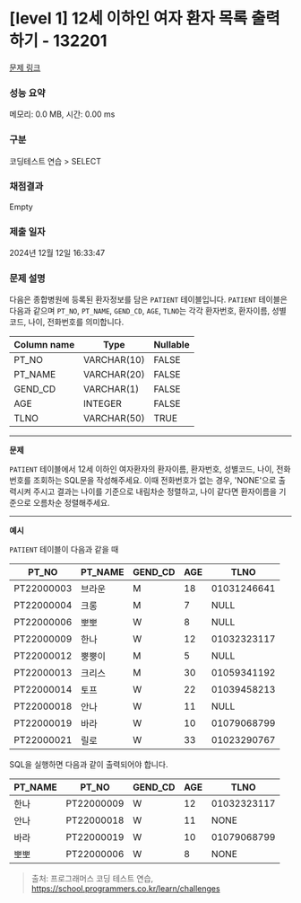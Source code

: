# \[level 1] 12세 이하인 여자 환자 목록 출력하기 - 132201

[문제 링크](https://school.programmers.co.kr/learn/courses/30/lessons/132201)

### 성능 요약

메모리: 0.0 MB, 시간: 0.00 ms

### 구분

코딩테스트 연습 > SELECT

### 채점결과

Empty

### 제출 일자

2024년 12월 12일 16:33:47

### 문제 설명

다음은 종합병원에 등록된 환자정보를 담은 `PATIENT` 테이블입니다. `PATIENT` 테이블은 다음과 같으며 `PT_NO`, `PT_NAME`, `GEND_CD`, `AGE`, `TLNO`는 각각 환자번호, 환자이름, 성별코드, 나이, 전화번호를 의미합니다.

| Column name | Type        | Nullable |
| ----------- | ----------- | -------- |
| PT\_NO      | VARCHAR(10) | FALSE    |
| PT\_NAME    | VARCHAR(20) | FALSE    |
| GEND\_CD    | VARCHAR(1)  | FALSE    |
| AGE         | INTEGER     | FALSE    |
| TLNO        | VARCHAR(50) | TRUE     |

***

**문제**

`PATIENT` 테이블에서 12세 이하인 여자환자의 환자이름, 환자번호, 성별코드, 나이, 전화번호를 조회하는 SQL문을 작성해주세요. 이때 전화번호가 없는 경우, 'NONE'으로 출력시켜 주시고 결과는 나이를 기준으로 내림차순 정렬하고, 나이 같다면 환자이름을 기준으로 오름차순 정렬해주세요.

***

**예시**

`PATIENT` 테이블이 다음과 같을 때

| PT\_NO     | PT\_NAME | GEND\_CD | AGE | TLNO        |
| ---------- | -------- | -------- | --- | ----------- |
| PT22000003 | 브라운      | M        | 18  | 01031246641 |
| PT22000004 | 크롱       | M        | 7   | NULL        |
| PT22000006 | 뽀뽀       | W        | 8   | NULL        |
| PT22000009 | 한나       | W        | 12  | 01032323117 |
| PT22000012 | 뿡뿡이      | M        | 5   | NULL        |
| PT22000013 | 크리스      | M        | 30  | 01059341192 |
| PT22000014 | 토프       | W        | 22  | 01039458213 |
| PT22000018 | 안나       | W        | 11  | NULL        |
| PT22000019 | 바라       | W        | 10  | 01079068799 |
| PT22000021 | 릴로       | W        | 33  | 01023290767 |

SQL을 실행하면 다음과 같이 출력되어야 합니다.

| PT\_NAME | PT\_NO     | GEND\_CD | AGE | TLNO        |
| -------- | ---------- | -------- | --- | ----------- |
| 한나       | PT22000009 | W        | 12  | 01032323117 |
| 안나       | PT22000018 | W        | 11  | NONE        |
| 바라       | PT22000019 | W        | 10  | 01079068799 |
| 뽀뽀       | PT22000006 | W        | 8   | NONE        |

> 출처: 프로그래머스 코딩 테스트 연습, https://school.programmers.co.kr/learn/challenges
